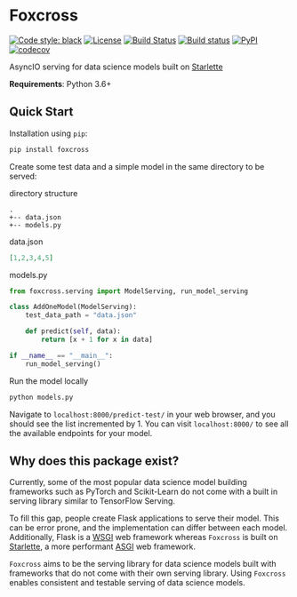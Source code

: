 # Foxcross
[![Code style: black](https://img.shields.io/badge/code%20style-black-000000.svg)](https://github.com/python/black)
[![License](https://img.shields.io/badge/License-BSD%203--Clause-blue.svg)](https://github.com/laactech/foxcross/blob/master/LICENSE.md)
[![Build Status](https://travis-ci.org/laactech/foxcross.svg?branch=master)](https://travis-ci.org/laactech/foxcross)
[![Build status](https://ci.appveyor.com/api/projects/status/github/laactech/foxcross?branch=master&svg=true)](https://ci.appveyor.com/project/laactech/foxcross)
[![PyPI](https://img.shields.io/pypi/v/foxcross.svg?color=blue)](https://pypi.org/project/foxcross/)
[![codecov](https://codecov.io/gh/laactech/foxcross/branch/master/graph/badge.svg)](https://codecov.io/gh/laactech/foxcross)

AsyncIO serving for data science models built on [Starlette](https://www.starlette.io/)

**Requirements**: Python 3.6+

## Quick Start
Installation using `pip`:
```bash
pip install foxcross
```

Create some test data and a simple model in the same directory to be served:

directory structure
```
.
+-- data.json
+-- models.py
```
data.json
```json
[1,2,3,4,5]
```
models.py
```python
from foxcross.serving import ModelServing, run_model_serving

class AddOneModel(ModelServing):
    test_data_path = "data.json"

    def predict(self, data):
        return [x + 1 for x in data]

if __name__ == "__main__":
    run_model_serving()
```

Run the model locally
```bash
python models.py
```

Navigate to `localhost:8000/predict-test/` in your web browser, and you should see the
list incremented by 1. You can visit `localhost:8000/` to see all the available
endpoints for your model.

## Why does this package exist?
Currently, some of the most popular data science model building frameworks such as PyTorch
and Scikit-Learn do not come with a built in serving library similar to TensorFlow Serving.

To fill this gap, people create Flask applications to serve their model. This can be error
prone, and the implementation can differ between each model. Additionally, Flask is a
[WSGI](https://en.wikipedia.org/wiki/Web_Server_Gateway_Interface)
web framework whereas `Foxcross` is built on [Starlette](https://www.starlette.io/), a
more performant [ASGI](https://asgi.readthedocs.io/en/latest/) web framework.

`Foxcross` aims to be the serving library for data science models built with frameworks
that do not come with their own serving library. Using `Foxcross` enables consistent
and testable serving of data science models.